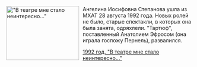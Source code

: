 <!--2025-08-28 00:00:00-->
<div class="yb">
  <div class="rss kino_teatr"><a href="https://www.kino-teatr.ru/teatr/history/8-28/54/" title="&quot;В театре мне стало неинтересно...&quot;"><img src="https://www.kino-teatr.ru/history/4/5/54/poster.jpg" width="196" height="147" align="left" hspace="5" style="margin: 0px 10px 0px 5px" alt="&quot;В театре мне стало неинтересно...&quot;"/></a>Ангелина Иосифовна Степанова ушла из МХАТ 28 августа 1992 года. Новых ролей не было, старые спектакли, в которых она была занята, одряхлели. &quot;Тартюф&quot;, поставленный Анатолием Эфросом (она играла госпожу Пернель), развалился. <p class="titl"><a href="https://www.kino-teatr.ru/teatr/history/8-28/54/">1992 год. "В театре мне стало неинтересно..."</a></p></div>
</div>
